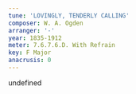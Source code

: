 ```yaml
---
tune: 'LOVINGLY, TENDERLY CALLING'
composer: W. A. Ogden
arranger: '-'
year: 1835-1912
meter: 7.6.7.6.D. With Refrain
key: F Major
anacrusis: 0
---
```

undefined